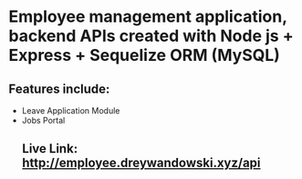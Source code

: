 # Employee management application, backend APIs created with Node js + Express + Sequelize ORM (MySQL)
## Features include:
<ul>
<li> Leave Application Module</li>
<li> Jobs Portal </li>
</ol>

## Live Link: http://employee.dreywandowski.xyz/api